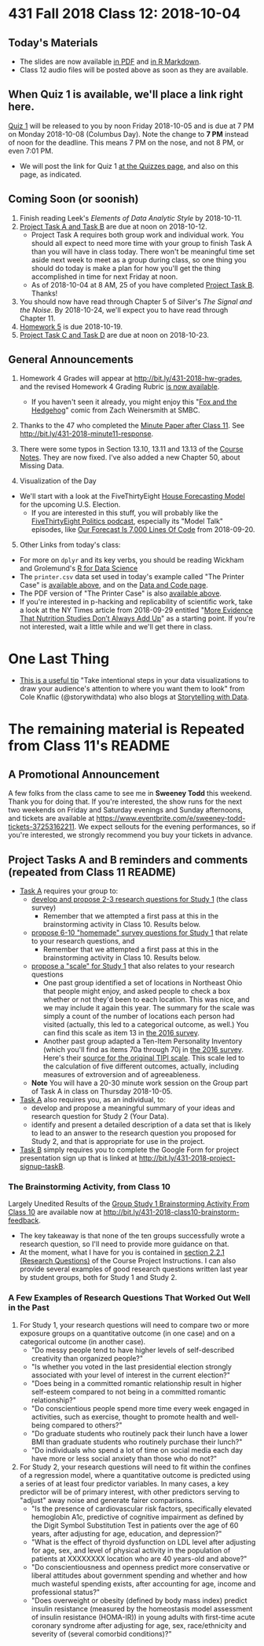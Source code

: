 # 431 Fall 2018 Class 12: 2018-10-04

## Today's Materials

- The slides are now available [in PDF](https://github.com/THOMASELOVE/431-2018/blob/master/slides/class12/431_class-12-slides_2018.pdf) and [in R Markdown](https://raw.githubusercontent.com/THOMASELOVE/431-2018/master/slides/class12/431_class-12-slides_2018.Rmd).
- Class 12 audio files will be posted above as soon as they are available.

## When Quiz 1 is available, we'll place a link right here.

[Quiz 1](https://github.com/THOMASELOVE/431-2018/tree/master/quizzes) will be released to you by noon Friday 2018-10-05 and is due at 7 PM on Monday 2018-10-08 (Columbus Day). Note the change to **7 PM** instead of noon for the deadline. This means 7 PM on the nose, and not 8 PM, or even 7:01 PM. 

- We will post the link for Quiz 1 [at the Quizzes page](https://github.com/THOMASELOVE/431-2018/tree/master/quizzes), and also on this page, as indicated.

## Coming Soon (or soonish)

1. Finish reading Leek's *Elements of Data Analytic Style* by 2018-10-11.
2. [Project Task A and Task B](https://thomaselove.github.io/431-2018-project/) are due at noon on 2018-10-12.
    - Project Task A requires both group work and individual work. You should all expect to need more time with your group to finish Task A than you will have in class today. There won't be meaningful time set aside next week to meet as a group during class, so one thing you should do today is make a plan for how you'll get the thing accomplished in time for next Friday at noon.
    - As of 2018-10-04 at 8 AM, 25 of you have completed [Project Task B](http://bit.ly/431-2018-project-signup-taskB). Thanks!
3. You should now have read through Chapter 5 of Silver's *The Signal and the Noise*. By 2018-10-24, we'll expect you to have read through Chapter 11.
4. [Homework 5](https://github.com/THOMASELOVE/431-2018/tree/master/homework/Homework5) is due 2018-10-19.
5. [Project Task C and Task D](https://thomaselove.github.io/431-2018-project/) are due at noon on 2018-10-23.

## General Announcements

1. Homework 4 Grades will appear at http://bit.ly/431-2018-hw-grades, and the revised Homework 4 Grading Rubric [is now available](https://github.com/THOMASELOVE/431-2018/tree/master/homework/Homework4).
    - If you haven't seen it already, you might enjoy this "[Fox and the Hedgehog](https://www.smbc-comics.com/comic/the-fox-and-the-hedgehog)" comic from Zach Weinersmith at SMBC.

2. Thanks to the 47 who completed the [Minute Paper after Class 11](http://bit.ly/431-2018-minute11). See http://bit.ly/431-2018-minute11-response.

3. There were some typos in Section 13.10, 13.11 and 13.13 of the [Course Notes](https://thomaselove.github.io/2018-431-book/WCGS-Study.html#including-arcus-status-in-the-model). They are now fixed. I've also added a new Chapter 50, about Missing Data.

4. Visualization of the Day

- We'll start with a look at the FiveThirtyEight [House Forecasting Model](https://projects.fivethirtyeight.com/2018-midterm-election-forecast/house/) for the upcoming U.S. Election.
    - If you are interested in this stuff, you will probably like the [FiveThirtyEight Politics podcast](https://fivethirtyeight.com/tag/politics-podcast/), especially its "Model Talk" episodes, like [Our Forecast Is 7,000 Lines Of Code](https://fivethirtyeight.com/features/politics-podcast-our-forecast-is-7000-lines-of-code/) from 2018-09-20.

5. Other Links from today's class:

- For more on `dplyr` and its key verbs, you should be reading Wickham and Grolemund's [R for Data Science](http://r4ds.had.co.nz/)
- The `printer.csv` data set used in today's example called "The Printer Case" is [available above](https://github.com/THOMASELOVE/431-2018/blob/master/slides/class12/printer.csv), and on the [Data and Code page](https://github.com/THOMASELOVE/431-2018-data).
- The PDF version of "The Printer Case" is also [available above](https://github.com/THOMASELOVE/431-2018/blob/master/slides/class12/431_2018_class-12-ThePrinterCase.pdf).
- If you're interested in p-hacking and replicability of scientific work, take a look at the NY Times article from 2018-09-29 entitled "[More Evidence That Nutrition Studies Don’t Always Add Up](https://www.nytimes.com/2018/09/29/sunday-review/cornell-food-scientist-wansink-misconduct.html)" as a starting point. If you're not interested, wait a little while and we'll get there in class.

# One Last Thing

- [This is a useful tip](https://twitter.com/storywithdata/status/1044261860432904198) "Take intentional steps in your data visualizations to draw your audience's attention to where you want them to look" from Cole Knaflic (@storywithdata) who also blogs at [Storytelling with Data](http://www.storytellingwithdata.com/).

# The remaining material is Repeated from Class 11's README

## A Promotional Announcement 
    
A few folks from the class came to see me in **Sweeney Todd** this weekend. Thank you for doing that. If you're interested, the show runs for the next two weekends on Friday and Saturday evenings and Sunday afternoons, and tickets are available at https://www.eventbrite.com/e/sweeney-todd-tickets-37253162211. We expect sellouts for the evening performances, so if you're interested, we strongly recommend you buy your tickets in advance.

## Project Tasks A and B reminders and comments (repeated from Class 11 README)

- [Task A](https://thomaselove.github.io/431-2018-project/taskA.html) requires your group to:
    - [develop and propose 2-3 research questions for Study 1](https://thomaselove.github.io/431-2018-project/taskA.html#research-questions) (the class survey)
        - Remember that we attempted a first pass at this in the brainstorming activity in Class 10. Results below.
    - [propose 6-10 "homemade" survey questions for Study 1](https://thomaselove.github.io/431-2018-project/taskA.html#specifying-survey-questions) that relate to your research questions, and
        - Remember that we attempted a first pass at this in the brainstorming activity in Class 10. Results below.
    - [propose a "scale" for Study 1](https://thomaselove.github.io/431-2018-project/taskA.html#specifying-a-scale) that also relates to your research questions
        - One past group identified a set of locations in Northeast Ohio that people might enjoy, and asked people to check a box whether or not they'd been to each location. This was nice, and we may include it again this year. The summary for the scale was simply a count of the number of locations each person had visited (actually, this led to a categorical outcome, as well.) You can find this scale as item 13 in [the 2016 survey](https://github.com/THOMASELOVE/431-2018-project/blob/master/oldsurveys/2016_431_class_survey.pdf).
        - Another past group adapted a Ten-Item Personality Inventory (which you'll find as items 70a through 70j in [the 2016 survey](https://github.com/THOMASELOVE/431-2018-project/blob/master/oldsurveys/2016_431_class_survey.pdf). Here's their [source for the original TIPI scale](https://gosling.psy.utexas.edu/scales-weve-developed/ten-item-personality-measure-tipi/). This scale led to the calculation of five different outcomes, actually, including measures of extroversion and of agreeableness.
    - **Note** You will have a 20-30 minute work session on the Group part of Task A in class on Thursday 2018-10-05.
- [Task A](https://thomaselove.github.io/431-2018-project/taskA.html) also requires you, as an individual, to:
    - develop and propose a meaningful summary of your ideas and research question for Study 2 (Your Data).
    - identify and present a detailed description of a data set that is likely to lead to an answer to the research question you proposed for Study 2, and that is appropriate for use in the project.
- [Task B](https://thomaselove.github.io/431-2018-project/taskB.html) simply requires you to complete the Google Form for project presentation sign up that is linked at http://bit.ly/431-2018-project-signup-taskB. 
    
### The Brainstorming Activity, from Class 10

Largely Unedited Results of the [Group Study 1 Brainstorming Activity From Class 10](http://bit.ly/431-2018-class10-brainstorm-feedback) are available now at http://bit.ly/431-2018-class10-brainstorm-feedback.

- The key takeaway is that none of the ten groups successfully wrote a research question, so I'll need to provide more guidance on that. 
- At the moment, what I have for you is contained in [section 2.2.1 (Research Questions)](https://thomaselove.github.io/431-2018-project/taskA.html#research-questions) of the Course Project Instructions. I can also provide several examples of good research questions written last year by student groups, both for Study 1 and Study 2.
    
### A Few Examples of Research Questions That Worked Out Well in the Past

1. For Study 1, your research questions will need to compare two or more exposure groups on a quantitative outcome (in one case) and on a categorical outcome (in another case). 
    - "Do messy people tend to have higher levels of self-described creativity than organized people?"
    - "Is whether you voted in the last presidential election strongly associated with your level of interest in the current election?"
    - "Does being in a committed romantic relationship result in higher self-esteem compared to not being in a committed romantic relationship?"
    - "Do conscientious people spend more time every week engaged in activities, such as exercise, thought to promote health and well-being compared to others?"
    - "Do graduate students who routinely pack their lunch have a lower BMI than graduate students who routinely purchase their lunch?"
    - "Do individuals who spend a lot of time on social media each day have more or less social anxiety than those who do not?" 
2. For Study 2, your research questions will need to fit within the confines of a regression model, where a quantitative outcome is predicted using a series of at least four predictor variables. In many cases, a key predictor will be of primary interest, with other predictors serving to "adjust" away noise and generate fairer comparisons.
    - "Is the presence of cardiovascular risk factors, specifically elevated hemoglobin A1c, predictive of cognitive impairment as defined by the Digit Symbol Substitution Test in patients over the age of 60 years, after adjusting for age, education, and depression?"
    - "What is the effect of thyroid dysfunction on LDL level after adjusting for age, sex, and level of physical activity in the population of patients at XXXXXXXX location who are 40 years-old and above?"
    - "Do conscientiousness and openness predict more conservative or liberal attitudes about government spending and whether and how much wasteful spending exists, after accounting for age, income and professional status?"
    - "Does overweight or obesity (defined by body mass index) predict insulin resistance (measured by the homeostasis model assessment of insulin resistance (HOMA-IR)) in young adults with first-time acute coronary syndrome after adjusting for age, sex, race/ethnicity and severity of (several comorbid conditions)?"

